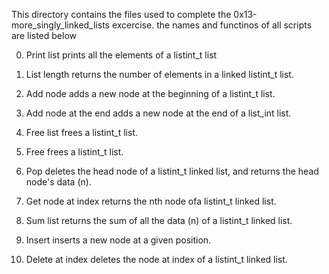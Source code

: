This directory contains the files used to complete the 0x13-more_singly_linked_lists excercise. 
the names and functinos of all scripts are listed below

0. Print list
prints all the elements of a listint_t list

1. List length
returns the number of elements in a linked listint_t list.

2. Add node
adds a new node at the beginning of a listint_t list.

3. Add node at the end
adds a new node at the end of a list_int list.

4. Free list
frees a listint_t list.

5. Free
frees a listint_t list.

6. Pop
deletes the head node of a listint_t linked list, and returns the head node's data (n).


7. Get node at index
returns the nth node ofa  listint_t linked list.

8. Sum list
returns the sum of all the data (n) of a listint_t linked list.


9. Insert
inserts a new node at a given position.


10. Delete at index
deletes the node at index of a listint_t linked list.



